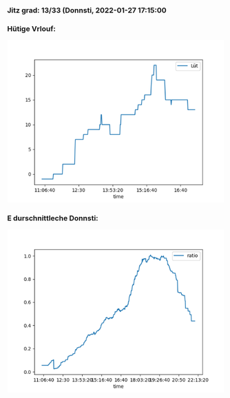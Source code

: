 ### Jitz grad: 13/33 (Donnsti, 2022-01-27 17:15:00

### Hütige Vrlouf:
![Graph](Today.png)

### E durschnittleche Donnsti:
![Graph](Donnsti.png)